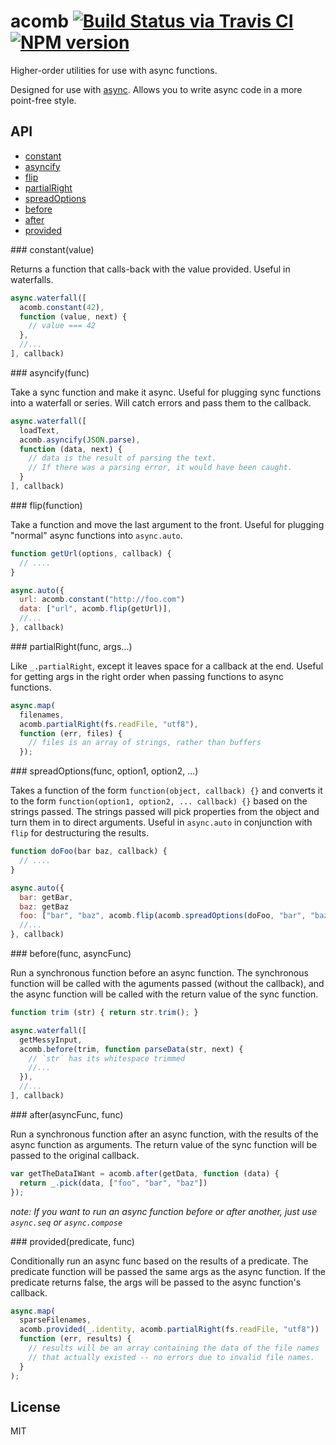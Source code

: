 # acomb  [![Build Status via Travis CI](https://travis-ci.org/aearly/acomb.svg)](https://travis-ci.org/aearly/acomb) [![NPM version](http://img.shields.io/npm/v/acomb.svg)](https://www.npmjs.org/package/acomb)

Higher-order utilities for use with async functions.

Designed for use with [async](https://github.com/caolan/async).  Allows you to write async code in a more point-free style.

## API

* [constant](#constant)
* [asyncify](#asyncify)
* [flip](#flip)
* [partialRight](#partialRight)
* [spreadOptions](#spreadOptions)
* [before](#before)
* [after](#after)
* [provided](#provided)

<a name="constant">
### constant(value)

Returns a function that calls-back with the value provided.  Useful in waterfalls.

```js
async.waterfall([
  acomb.constant(42),
  function (value, next) {
    // value === 42
  },
  //...
], callback)
```


<a name="asyncify">
### asyncify(func)

Take a sync function and make it async.  Useful for plugging sync functions into a waterfall or series.  Will catch errors and pass them to the callback.

```js
async.waterfall([
  loadText,
  acomb.asyncify(JSON.parse),
  function (data, next) {
    // data is the result of parsing the text.
    // If there was a parsing error, it would have been caught.
  }
], callback)
```


<a name="flip">
### flip(function)

Take a function and move the last argument to the front.  Useful for plugging "normal" async functions into `async.auto`.

```js
function getUrl(options, callback) {
  // ....
}

async.auto({
  url: acomb.constant("http://foo.com")
  data: ["url", acomb.flip(getUrl)],
  //...
}, callback)
```



<a name="partialRight">
### partialRight(func, args...)

Like `_.partialRight`, except it leaves space for a callback at the end.  Useful for getting args in the right order when passing functions to async functions.

```js
async.map(
  filenames,
  acomb.partialRight(fs.readFile, "utf8"),
  function (err, files) {
    // files is an array of strings, rather than buffers
  });
```


<a name="spreadOptions">
### spreadOptions(func, option1, option2, ...)

Takes a function of the form `function(object, callback) {}`  and converts it to the form `function(option1, option2, ... callback) {}` based on the strings passed.  The strings passed will pick properties from the object and turn them in to direct arguments.  Useful in `async.auto` in conjunction with `flip` for destructuring the results.

```js
function doFoo(bar baz, callback) {
  // ....
}

async.auto({
  bar: getBar,
  baz: getBaz
  foo: ["bar", "baz", acomb.flip(acomb.spreadOptions(doFoo, "bar", "baz"))],
  //...
}, callback)
```


<a name="before">
### before(func, asyncFunc)

Run a synchronous function before an async function.  The synchronous function will be called with the aguments passed (without the callback), and the async function will be called with the return value of the sync function.

```js
function trim (str) { return str.trim(); }

async.waterfall([
  getMessyInput,
  acomb.before(trim, function parseData(str, next) {
    // `str` has its whitespace trimmed
    //...
  }),
  //...
], callback)

```

<a name="after">
### after(asyncFunc, func)

Run a synchronous function after an async function, with the results of the async function as arguments. The return value of the sync function will be passed to the original callback.

```js
var getTheDataIWant = acomb.after(getData, function (data) {
  return _.pick(data, ["foo", "bar", "baz"])
});
```

*note: If you want to run an async function before or after another,  just use `async.seq` or `async.compose`*

<a name="provided">
### provided(predicate, func)

Conditionally run an async func based on the results of a predicate.  The predicate function will be passed the same args as the async function.  If the predicate returns false, the args will be passed to the async function's callback.

```js
async.map(
  sparseFilenames,
  acomb.provided(_.identity, acomb.partialRight(fs.readFile, "utf8"))
  function (err, results) {
    // results will be an array containing the data of the file names
    // that actually existed -- no errors due to invalid file names.
  }
);
```


## License

MIT
